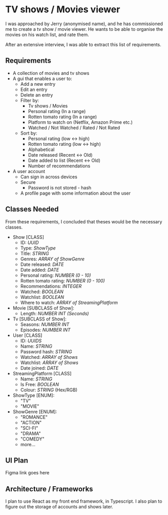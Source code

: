 # TV shows / Movies viewer

I was approached by Jerry (anonymised name), and he has commissioned me to create a tv show / movie viewer. He wants to be able to organise the movies on his watch list, and rate them.

After an extensive interview, I was able to extract this list of requirements.

## Requirements

- A collection of movies and tv shows
- A gui that enables a user to:
  - Add a new entry
  - Edit an entry
  - Delete an entry
  - Filter by:
    - Tv shows / Movies
    - Personal rating (In a range)
    - Rotten tomato rating (In a range)
    - Platform to watch on (Netflix, Amazon Prime etc.)
    - Watched / Not Watched / Rated / Not Rated
  - Sort by:
    - Personal rating (low <-> high)
    - Rotten tomato rating (low <-> high)
    - Alphabetical
    - Date released (Recent <-> Old)
    - Date added to list (Recent <-> Old)
    - Number of recommendations
- A user account
  - Can sign in across devices
  - Secure
    - Password is not stored - hash
  - A profile page with some information about the user

## Classes Needed

From these requirements, I concluded that theses would be the necessary classes.

- Show [CLASS]
  - ID: _UUID_
  - Type: _ShowType_
  - Title: _STRING_
  - Genres: _ARRAY of ShowGenre_
  - Date released: _DATE_
  - Date added: _DATE_
  - Personal rating: _NUMBER (0 - 10)_
  - Rotten tomato rating: _NUMBER (0 - 100)_
  - Recommendations: _INTEGER_
  - Watched: _BOOLEAN_
  - Watchlist: _BOOLEAN_
  - Where to watch: _ARRAY of StreamingPlatform_
- Movie [SUBCLASS of Show]:
  - Length: _NUMBER INT (Seconds)_
- Tv [SUBCLASS of Show]:
  - Seasons: _NUMBER INT_
  - Episodes: _NUMBER INT_
- User [CLASS]
  - ID: _UUIDS_
  - Name: _STRING_
  - Password hash: _STRING_
  - Watched: _ARRAY of Shows_
  - Watchlist: _ARRAY of Shows_
  - Date joined: _DATE_
- StreamingPlatform [CLASS]
  - Name: _STRING_
  - Is Free: _BOOLEAN_
  - Colour: _STRING_ (Hex/RGB)
- ShowType [ENUM]:
  - "TV"
  - "MOVIE"
- ShowGenre [ENUM]:
  - "ROMANCE"
  - "ACTION"
  - "SCI-FI"
  - "DRAMA"
  - "COMEDY"
  - more...

## UI Plan

Figma link goes here

## Architecture / Frameworks

I plan to use React as my front end framework, in Typescript.
I also plan to figure out the storage of accounts and shows later.

